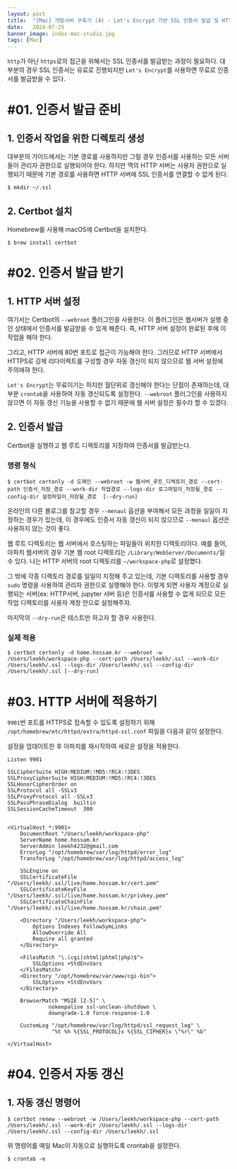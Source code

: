 ```yaml
---
layout: post
title:  "[Mac] 개발서버 구축기 (4) - Let's Encrypt 기반 SSL 인증서 발급 및 HTTP 서버 설정 변경"
date:   2024-07-25
banner_image: index-mac-studio.jpg
tags: [Mac]
---
```


`http`가 아닌 `https`로의 접근을 위해서는 SSL 인증서를 발급받는 과정이 필요하다. 대부분의 경우 SSL 인증서는 유료로 진행되지만 `Let's Encrypt`를 사용하면 무료로 인증서를 발급받을 수 있다.

<!--more-->

# #01. 인증서 발급 준비

## 1. 인증서 작업을 위한 디렉토리 생성

대부분의 가이드에서는 기본 경로를 사용하지만 그럴 경우 인증서를 사용하는 모든 서버들이 관리자 권한으로 실행되어야 한다. 하지만 맥의 HTTP 서버는 사용자 권한으로 실행되기 때문에 기본 경로를 사용하면 HTTP 서버에 SSL 인증서를 연결할 수 없게 된다.

```shell
$ mkdir ~/.ssl
```

## 2. Certbot 설치

Homebrew를 사용해 macOS에 Certbot을 설치한다.

```shell
$ brew install certbot
```

# #02. 인증서 발급 받기

## 1. HTTP 서버 설정

여기서는 Certbot의 `--webroot` 플러그인을 사용한다. 이 플러그인은 웹서버가 실행 중인 상태에서 인증서를 발급받을 수 있게 해준다. 즉, HTTP 서버 설정이 완료된 후에 이 작업을 해야 한다.

그리고, HTTP 서버에 80번 포트로 접근이 가능해야 한다. 그러므로 HTTP 서버에서 HTTPS로 강제 리다이렉트를 구성할 경우 자동 갱신이 되지 않으므로 웹 서버 설정에 주의애햐 한다.

`Let's Encrypt`는 무료이기는 하지만 월단위로 갱신해야 한다는 단점이 존재하는데, 대부분 `crontab`을 사용하여 자동 갱신되도록 설정한다. `--webroot` 플러그인을 사용하지 않으면 이 자동 갱신 기능을 사용할 수 없기 때문에 웹 서버 설정은 필수라 할 수 있겠다.

## 2. 인증서 발급

Certbot을 실행하고 웹 루트 디렉토리를 지정하여 인증서를 발급받는다.

### 명령 형식

```shell
$ certbot certonly -d 도메인 --webroot -w 웹서버_루트_디렉토리_경로 --cert-path 인증서_저장_경로 --work-dir 작업경로 --logs-dir 로그파일이_저장될_경로 --config-dir 설정파일이_저장될_경로  [--dry-run]
```

온라인의 다른 블로그를 참고할 경우 `--menaul` 옵션을 부여해서 모든 과정을 일일이 지정하는 경우가 있는데, 이 경우에도 인증서 자동 갱신이 되지 않으므로 `--menaul`  옵션은 사용하지 않는 것이 좋다.

웹 루트 디렉토리는 웹 서버에서 호스팅하는 파일들이 위치한 디렉토리이다. 예를 들어, 아파치 웹서버의 경우 기본 웹 root 디렉토리는 `/Library/WebServer/Documents/`일 수 있다. 나는 HTTP 서버의 root 디렉토리를 `~/workspace-php`로 설정했다.

그 밖에 각종 디렉토리 경로를 일일이 지정해 주고 있는데, 기본 디렉토리를 사용할 경우 `sudo` 명령을 사용하여 관리자 권한으로 실행해야 한다. 이렇게 되면 사용자 계정으로 실행되는 서버(ex: HTTP서버, jupyter 서버 등)은 인증서를 사용할 수 없게 되므로 모든 작업 디렉토리를 사용자 계정 안으로 설정해주자.

마지막의 `--dry-run`은 테스트만 하고자 할 경우 사용한다.


### 실제 적용

```shell
$ certbot certonly -d home.hossam.kr --webroot -w /Users/leekh/workspace-php --cert-path /Users/leekh/.ssl --work-dir /Users/leekh/.ssl --logs-dir /Users/leekh/.ssl --config-dir /Users/leekh/.ssl [--dry-run]
```

# #03. HTTP 서버에 적용하기

`9901`번 포트를 HTTPS로 접속할 수 있도록 설정하기 위해 `/opt/homebrew/etc/httpd/extra/httpd-ssl.conf` 파일을 다음과 같이 설정한다.

설정을 업데이트한 후 아파치를 재시작하여 새로운 설정을 적용한다.


```
Listen 9901

SSLCipherSuite HIGH:MEDIUM:!MD5:!RC4:!3DES
SSLProxyCipherSuite HIGH:MEDIUM:!MD5:!RC4:!3DES
SSLHonorCipherOrder on
SSLProtocol all -SSLv3
SSLProxyProtocol all -SSLv3
SSLPassPhraseDialog  builtin
SSLSessionCacheTimeout  300


<VirtualHost *:9901>
    DocumentRoot "/Users/leekh/workspace-php"
    ServerName home.hossam.kr
    ServerAdmin leekh4232@gmail.com
    ErrorLog "/opt/homebrew/var/log/httpd/error_log"
    TransferLog "/opt/homebrew/var/log/httpd/access_log"

    SSLEngine on
    SSLCertificateFile "/Users/leekh/.ssl/live/home.hossam.kr/cert.pem"
    SSLCertificateKeyFile "/Users/leekh/.ssl/live/home.hossam.kr/privkey.pem"
    SSLCertificateChainFile "/Users/leekh/.ssl/live/home.hossam.kr/chain.pem"

    <Directory "/Users/leekh/workspace-php">
        Options Indexes FollowSymLinks
        AllowOverride All
        Require all granted
    </Directory>

    <FilesMatch "\.(cgi|shtml|phtml|php)$">
        SSLOptions +StdEnvVars
    </FilesMatch>
    <Directory "/opt/homebrew/var/www/cgi-bin">
        SSLOptions +StdEnvVars
    </Directory>

    BrowserMatch "MSIE [2-5]" \
             nokeepalive ssl-unclean-shutdown \
             downgrade-1.0 force-response-1.0

    CustomLog "/opt/homebrew/var/log/httpd/ssl_request_log" \
              "%t %h %{SSL_PROTOCOL}x %{SSL_CIPHER}x \"%r\" %b"

</VirtualHost>
```

# #04. 인증서 자동 갱신

## 1. 자동 갱신 명령어

```shell
$ certbot renew --webroot -w /Users/leekh/workspace-php --cert-path /Users/leekh/.ssl --work-dir /Users/leekh/.ssl --logs-dir /Users/leekh/.ssl --config-dir /Users/leekh/.ssl
```

위 명령어를 매일 Mac이 자동으로 실행하도록 crontab을 설정한다.

```shell
$ crontab -e
```
